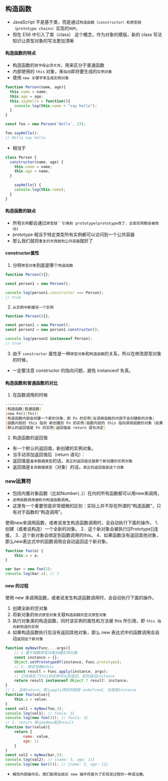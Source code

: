 ## 构造函数
* JavaScript 不是基于类，而是通过`构造函数（constructor）和原型链（prototype chains）`实现的`OOP`。
* 但在 ES6 中引入了类（class） 这个概念，作为对象的模版，新的 class 写法知识让原型对象的写法更加清晰

#### 构造函数的特点
* 构造函数的`首字母必须大写`，用来区分于普通函数
* 内部使用的 `this` 对象，来`指向`即将要生成的`实例对象`
* 使用 `new 关键字来生成实例对象`
```javascript
function Person(name, age){
  this.name = name;
  this.age = age;
  this.sayHello = function(){
    console.log(this.name + "say hello");
  }
}

const foo = new Person('Bella', 23);

foo.sayHello();
// Bella say hello
```
* 相当于
```javascript
class Person {
  constructor(name, age) {
    this.name = name;
    this.age = name;
  }

    sayHello() {
    console.log(this.name);
  }
}
```


#### 构造函数的缺点
* 所有`实例`都会通过`原型链``引用到 prototype(prototype改了，全部实例都会被改动)`
* prototype 相当于特定类型所有实例都可以访问到一个公共容器
* 那么我们就将`重复的东西放到公共容器`就好了

#### constructor属性
1. 分辨`原型对象`到底是哪个`构造函数`
```javascript
function Person(){};

const person1 = new Person();

console.log(person1.constructor === Person);
// true
```
2. `从实例中新建另一个实例`
```javascript
function Person(){};

const person1 = new Person();
const person2 = new person1.constructor();

console.log(person2 instanceof Person);
// true
```
3. 由于 `constructor` 属性是一种`原型对象`和`构造函数`的关系，所以在修改原型对象的时候，
* 一定要注意 constructor 的指向问题，避免 instanceof 失真。

#### 构造函数和普通函数的对比
1. 在函数调用的时候
```markdown
-----------------
|构造函数|普通函数|
|new Fn()|fn()|
|构造函数内部会创建一个新的对象，即 Fn 的实例|在调用函数的内部不会创建新的对象|
|函数内部的 this 指向 新创建的 Fn 的实例|函数内部的 this 指向调用函数的对象（如果没有对象调用，默认是 window）|
|默认的返回值是 Fn 的实例|返回值由 return 语句决定|
```
2. 构造函数的返回值
* 有一个默认的返回值，新创建的实例对象。
* 当手动添加返回值后（return 语句）：
* 返回值是`基本数据类型`的话，`真正的返回值还是那个新创建的实例对象`
* 返回值是`复杂数据类型`（对象）的话，`真正的返回值是这个对象`


### new运算符
* 包括内置对象函数（比如Number(..)）在内的所有函数都可以用new来调用，
* `这种函数调用被称为构造函数调用`。
* 这里有一个重要但是非常细微的区别：实际上并不存在所谓的“构造函数”，只有对于函数的“构造调用”。

使用new来调用函数，或者说发生构造函数调用时，会自动执行下面的操作。
1．创建（或者说构造）一个全新的对象。
2．这个新对象会被执行[[Prototype]]连接。
3．这个新对象会绑定到函数调用的this。
4．如果函数没有返回其他对象，那么new表达式中的函数调用会自动返回这个新对象。

```javascript
function foo(a) {
    this.a = a;
}

var bar = new foo(2);
console.log(bar.a); // 2
```

#### new 的过程
使用 new 来调用函数，或者说发生构造函数调用时，会自动执行下面的操作。
1. 创建全新的空对象
2. 将新对象的`隐式原型对象`关联`构造函数的显式原型对象`
3. 执行对象类的构造函数，同时该实例的属性和方法被 this 所引用，即 `this 指向新构造的实例`
4. 如果构造函数执行后没有返回其他对象，那么 new 表达式中的函数调用会自动`返回这个新对象`
```javascript
function myNew(Func,...args){
    // 1.基于函数原型对象创建实例对象
    const instance = {};
    Object.setPrototypeOf(instance, Func.prototype);
    // 2. 绑定参数&this
    const result = Func.apply(instance, args);
    // 已经绑定了this的实例可以则返回，否则返回instance
    return result instanceof Object ? result: instance;
}
// 1. 没有return，那么apply得到的就是 undefined, 也就是instance
function foo(value){
    this.a = value;
}
const val1 = myNew(foo,3);
console.log(val1); // foo{a: 3}
console.log(new foo(3)); // foo{a: 3}
// 2. return 那么myNew返回result
function bar(value){
    return {
        name: value,
        age: 11
    }
}
const val2 = myNew(bar,5);
console.log(val2); // {name: 5, age: 11}
console.log(new bar(5)); // {name: 5, age: 11}
```
* `解剖内部操作后，我们能得出结论 new 操作符是为了实现该过程的一种语法糖。`



